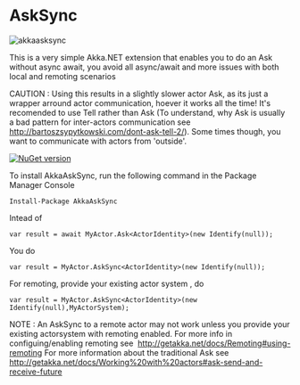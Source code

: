 # AskSync

![akkaasksync](https://cloud.githubusercontent.com/assets/2102748/24671142/8d40bca8-193e-11e7-800a-4073063b286d.png)

This is a very simple Akka.NET extension that enables you to do an Ask without async await, you avoid all async/await and more issues with both local and remoting scenarios


CAUTION :  Using this results in a slightly slower actor Ask, as its just a wrapper arround actor communication, hoever it works all the time! It's recomended to use Tell rather than Ask (To understand, why Ask is usually a bad pattern for inter-actors communication see http://bartoszsypytkowski.com/dont-ask-tell-2/). Some times though, you want to communicate with actors from 'outside'.


[![NuGet version](https://img.shields.io/nuget/v/AkkaAskSync.svg?style=flat-square)](https://www.nuget.org/packages/AkkaAskSync)




To install AkkaAskSync, run the following command in the Package Manager Console

    Install-Package AkkaAskSync

Intead of

    var result = await MyActor.Ask<ActorIdentity>(new Identify(null));

You do 

    var result = MyActor.AskSync<ActorIdentity>(new Identify(null));

For remoting, provide your existing actor system , do 

    var result = MyActor.AskSync<ActorIdentity>(new Identify(null),MyActorSystem);

NOTE : An AskSync to a remote actor may not work unless you provide your existing actorsystem with remoting enabled. For more info in configuing/enabling remoting see  http://getakka.net/docs/Remoting#using-remoting  For more information about the traditional Ask see http://getakka.net/docs/Working%20with%20actors#ask-send-and-receive-future
